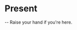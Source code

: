 # Present
-- Raise your hand if you're here. 
<!-- An online chat designed to connect with only those local to you.

Hosted on:
* https://zipcode-chat.herokuapp.com/profile
* https://github.com/FreeKev/localchat

## Technologies Used
* HTML
* CSS
* Javascript
* JQuery
* Google Maps API
* Sequelize
* Node.js, Express
* Heroku
* EJS
* Socket.io

## Approach Taken
* Wireframing / Design
![Wireframing](https://freekev.github.io/Cloud/assets/localchat/00.png)
* Sprint 1, objectives in green
![Sprint 1](https://freekev.github.io/Cloud/assets/localchat/02.png)
* Sprint 2, objectives in red
![Sprint 2](https://freekev.github.io/Cloud/assets/localchat/03.png)
* Sprint 2, Minimum Viable Project
![Sprint 2](https://freekev.github.io/Cloud/assets/localchat/04.png)
* Sprint 3, objectives in blue
![Sprint 3](https://freekev.github.io/Cloud/assets/localchat/09.png)

### Chat Screen in Process
![Sprint 3](https://freekev.github.io/Cloud/assets/localchat/07.png)

### Finishing Product
![Chat Screen](https://freekev.github.io/Cloud/assets/localchat/chat.png)

## Issues
* Socket.io
  - Understanding Room & Namespaces
* Chat scroll, solved with css flex column-reverse

## More?
* Further CSS Beauty
* User Bio and more extensive profiles
* Backdoor Admin Rights
* Change proximity Scope
  - Not merely Zipcode, but areas
* DM Requests?
* Share files
* Create community directory (for schools, et al) -->
